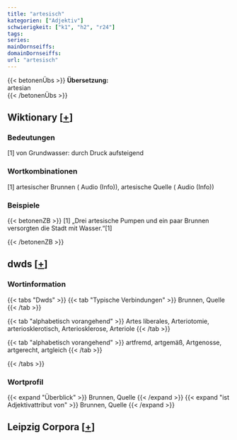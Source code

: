 ```yaml
---
title: "artesisch"
kategorien: ["Adjektiv"]
schwierigkeit: ["k1", "h2", "r24"]
tags:
series:
mainDornseiffs:
domainDornseiffs:
url: "artesisch"
---
```


{{< betonenÜbs >}}
**Übersetzung:**  
artesian  
{{< /betonenÜbs >}}

## Wiktionary [[+](https://de.wiktionary.org/wiki/artesisch)]

### Bedeutungen
[1] von Grundwasser: durch Druck aufsteigend  

### Wortkombinationen
[1] artesischer Brunnen ( Audio (Info)), artesische Quelle ( Audio (Info))  

### Beispiele
{{< betonenZB >}}
[1] „Drei artesische Pumpen und ein paar Brunnen versorgten die Stadt mit Wasser.“[1]  

{{< /betonenZB >}}


## dwds [[+](https://www.dwds.de/wb/artesisch)]

### Wortinformation
{{< tabs "Dwds" >}}
{{< tab "Typische Verbindungen" >}}
Brunnen, Quelle
{{< /tab >}}

{{< tab "alphabetisch vorangehend" >}}
Artes liberales, Arteriotomie, arteriosklerotisch, Arteriosklerose, Arteriole
{{< /tab >}}

{{< tab "alphabetisch vorangehend" >}}
artfremd, artgemäß, Artgenosse, artgerecht, artgleich
{{< /tab >}}

{{< /tabs >}}

### Wortprofil
{{< expand "Überblick" >}} Brunnen, Quelle {{< /expand >}}
{{< expand "ist Adjektivattribut von" >}} Brunnen, Quelle {{< /expand >}}

## Leipzig Corpora [[+](https://corpora.uni-leipzig.de/en/res?word=artesisch&corpusId=deu_newscrawl-public_2018)]

